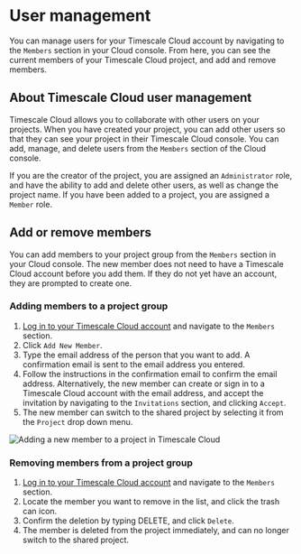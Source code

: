 # User management
You can manage users for your Timescale Cloud account by navigating to the
`Members` section in your Cloud console. From here, you can see the current
members of your Timescale Cloud project, and add and remove members.

## About Timescale Cloud user management
Timescale Cloud allows you to collaborate with other users on your projects.
When you have created your project, you can add other users so that they can see
your project in their Timescale Cloud console. You can add, manage, and delete
users from the `Members` section of the Cloud console.

If you are the creator of the project, you are assigned an `Administrator` role,
and have the ability to add and delete other users, as well as change the
project name. If you have been added to a project, you are assigned a `Member`
role.

## Add or remove members
You can add members to your project group from the `Members` section in your
Cloud console.  The new member does not need to have a Timescale Cloud account
before you add them. If they do not yet have an account, they are prompted to
create one.

<procedure>

### Adding members to a project group
1.  [Log in to your Timescale Cloud account][cloud-login] and navigate to
    the `Members` section.
1.  Click `Add New Member`.
1.  Type the email address of the person that you want to add. A confirmation
    email is sent to the email address you entered.
1.  Follow the instructions in the confirmation email to confirm the email
    address. Alternatively, the new member can create or sign in to a Timescale
    Cloud account with the email address, and accept the invitation by
    navigating to the `Invitations` section, and clicking `Accept`.
1.  The new member can switch to the shared project by selecting it from the
    `Project` drop down menu.

<img class="main-content__illustration" src="https://s3.amazonaws.com/assets.timescale.com/docs/images/tsc-add-members.png" alt="Adding a new member to a project in Timescale Cloud"/>

</procedure>

<procedure>

### Removing members from a project group
1.  [Log in to your Timescale Cloud account][cloud-login] and navigate to
    the `Members` section.
1.  Locate the member you want to remove in the list, and click the trash can
    icon.
1.  Confirm the deletion by typing DELETE, and click `Delete`.
1.  The member is deleted from the project immediately, and can no longer switch
    to the shared project.

</procedure>

<!--- This isn't active yet. --LKB 20220217
<procedure>

### Leaving a project group
1.  [Log in to your Timescale Cloud account][cloud-login] and navigate to
    the `Members` section.
1.  Locate your own email address in the list, and click `Leave Project`.
1.  Confirm the deletion by typing DELETE, and click `Delete`.
1.  Your account is deleted from the project immediately, and you can no longer
    switch to the shared project.

</procedure>
-->

[cloud-login]: https://console.cloud.timescale.com/
